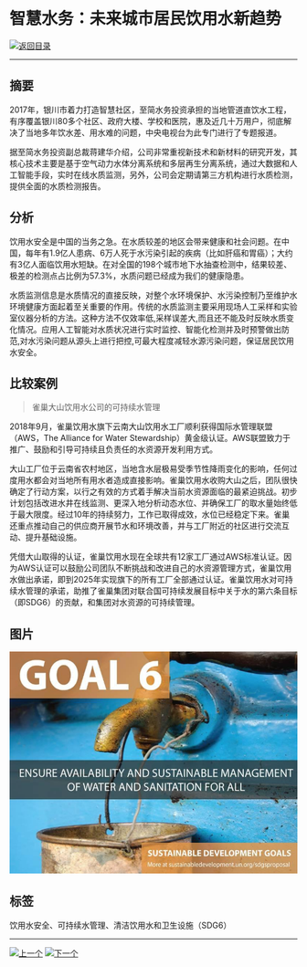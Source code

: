 # 智慧水务：未来城市居民饮用水新趋势

[![返回目录](http://img.shields.io/badge/点击-返回目录-875A7B.svg?style=flat&colorA=8F8F8F)](/)

----------

## 摘要

2017年，银川市着力打造智慧社区，至简水务投资承担的当地管道直饮水工程，有序覆盖银川80多个社区、政府大楼、学校和医院，惠及近几十万用户，彻底解决了当地多年饮水差、用水难的问题，中央电视台为此专门进行了专题报道。

据至简水务投资副总裁蒋建华介绍，公司非常重视新技术和新材料的研究开发，其核心技术主要是基于空气动力水体分离系统和多层再生分离系统，通过大数据和人工智能手段，实时在线水质监测，另外，公司会定期请第三方机构进行水质检测，提供全面的水质检测报告。

## 分析

饮用水安全是中国的当务之急。在水质较差的地区会带来健康和社会问题。在中国，每年有1.9亿人患病、6万人死于水污染引起的疾病（比如肝癌和胃癌）；大约有3亿人面临饮用水短缺。在对全国的198个城市地下水抽查检测中，结果较差、极差的检测点占比例为57.3%，水质问题已经成为我们的健康隐患。 

水质监测信息是水质情况的直接反映，对整个水环境保护、水污染控制乃至维护水环境健康方面起着至关重要的作用。传统的水质监测主要采用现场人工采样和实验室仪器分析的方法。这种方法不仅效率低,采样误差大,而且还不能及时反映水质变化情况。应用人工智能对水质状况进行实时监控、智能化检测并及时预警做出防范,对水污染问题从源头上进行把控,可最大程度减轻水源污染问题，保证居民饮用水安全。

## 比较案例

> 雀巢大山饮用水公司的可持续水管理

2018年9月，雀巢饮用水旗下云南大山饮用水工厂顺利获得国际水管理联盟（AWS，The Alliance for Water Stewardship）黄金级认证。AWS联盟致力于推广、鼓励和引导可持续且负责任的水资源开发利用方式。

大山工厂位于云南省农村地区，当地含水层极易受季节性降雨变化的影响，任何过度用水都会对当地所有用水者造成直接影响。雀巢饮用水收购大山之后，团队很快确定了行动方案，以行之有效的方式着手解决当前水资源面临的最紧迫挑战。初步计划包括改进水井在线监测、更深入地分析动态水位、并确保工厂的取水量始终低于最大限度。经过10年的持续努力，工作已取得成效，水位已经稳定下来。雀巢还重点推动自己的供应商开展节水和环境改善，并与工厂附近的社区进行交流互动、提升基础设施。

凭借大山取得的认证，雀巢饮用水现在全球共有12家工厂通过AWS标准认证。因为AWS认证可以鼓励公司团队不断挑战和改进自己的水资源管理方式，雀巢饮用水做出承诺，即到2025年实现旗下的所有工厂全部通过认证。雀巢饮用水对可持续水管理的承诺，助推了雀巢集团对联合国可持续发展目标中关于水的第六条目标（即SDG6）的贡献，和集团对水资源的可持续管理。


## 图片

![图片](6.1.1.jpg)


## 标签

饮用水安全、可持续水管理、清洁饮用水和卫生设施（SDG6）


----------

 [![上一个](http://img.shields.io/badge/查看-上一个-875A7B.svg?style=flat&colorA=8F8F8F)](https://doc.shanghaiopen.org.cn/case/5/1.html)
 [![下一个](http://img.shields.io/badge/查看-下一个-875A7B.svg?style=flat&colorA=8F8F8F)](https://doc.shanghaiopen.org.cn/case/7/1.html)
 
 
